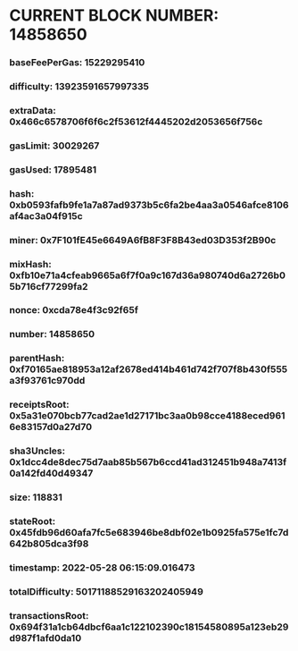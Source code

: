 # CURRENT BLOCK NUMBER: 14858650

### baseFeePerGas: 15229295410
### difficulty: 13923591657997335
### extraData: 0x466c6578706f6f6c2f53612f4445202d2053656f756c
### gasLimit: 30029267
### gasUsed: 17895481
### hash: 0xb0593fafb9fe1a7a87ad9373b5c6fa2be4aa3a0546afce8106af4ac3a04f915c
### miner: 0x7F101fE45e6649A6fB8F3F8B43ed03D353f2B90c
### mixHash: 0xfb10e71a4cfeab9665a6f7f0a9c167d36a980740d6a2726b05b716cf77299fa2
### nonce: 0xcda78e4f3c92f65f
### number: 14858650
### parentHash: 0xf70165ae818953a12af2678ed414b461d742f707f8b430f555a3f93761c970dd
### receiptsRoot: 0x5a31e070bcb77cad2ae1d27171bc3aa0b98cce4188eced9616e83157d0a27d70
### sha3Uncles: 0x1dcc4de8dec75d7aab85b567b6ccd41ad312451b948a7413f0a142fd40d49347
### size: 118831
### stateRoot: 0x45fdb96d60afa7fc5e683946be8dbf02e1b0925fa575e1fc7d642b805dca3f98
### timestamp: 2022-05-28 06:15:09.016473
### totalDifficulty: 50171188529163202405949
### transactionsRoot: 0x694f31a1cb64dbcf6aa1c122102390c18154580895a123eb29d987f1afd0da10
